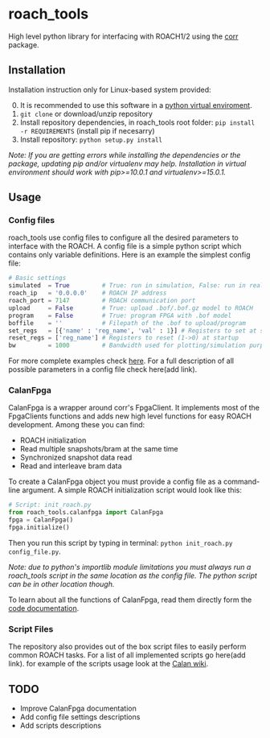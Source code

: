 # roach_tools

High level python library for interfacing with ROACH1/2 using the [corr](https://github.com/ska-sa/corr) package.

## Installation

Installation instruction only for Linux-based system provided:

0. It is recommended to use this software in a [python virtual enviroment](https://virtualenv.pypa.io/en/stable/).
1. `git clone` or download/unzip repository
2. Install repository dependencies, in roach_tools root folder: `pip install -r REQUIREMENTS` (install pip if necesarry)
3. Install repository: `python setup.py install`

*Note: If you are getting errors while installing the dependencies or the package, updating pip and/or virtualenv may help. Installation in virtual environment should work with pip>=10.0.1 and virtualenv>=15.0.1.*

## Usage

### Config files

roach_tools use config files to configure all the desired parameters to interface with the ROACH. A config file is a simple python script which contains only variable definitions. Here is an example the simplest config file:

```python
# Basic settings
simulated  = True         # True: run in simulation, False: run in real ROACH
roach_ip   = '0.0.0.0'    # ROACH IP address
roach_port = 7147         # ROACH communication port
upload     = False        # True: upload .bof/.bof.gz model to ROACH
program    = False        # True: program FPGA with .bof model
boffile    = ''           # Filepath of the .bof to upload/program
set_regs   = [{'name' : 'reg_name', 'val' : 1}] # Registers to set at startup
reset_regs = ['reg_name'] # Registers to reset (1->0) at startup
bw         = 1000         # Bandwidth used for plotting/simulation purposes (in MHz)
```
For more complete examples check [here](https://github.com/FrancoCalan/roach_tools/tree/master/bin/config_files). For a full description of all possible parameters in a config file check here(add link).

### CalanFpga

CalanFpga is a wrapper around corr's FpgaClient. It implements most of the FpgaClients functions and adds new high level functions for easy ROACH development. Among these you can find:

* ROACH initialization
* Read multiple snapshots/bram at the same time
* Synchronized snapshot data read
* Read and interleave bram data

To create a CalanFpga object you must provide a config file as a command-line argument. A simple ROACH initialization script would look like this:

```python
# Script: init_roach.py
from roach_tools.calanfpga import CalanFpga
fpga = CalanFpga()
fpga.initialize()
```

Then you run this script by typing in terminal: `python init_roach.py config_file.py`. 

*Note: due to python's importlib module limitations you must always run a roach_tools script in the same location as the config file. The python script can be in other location though.*

To learn about all the functions of CalanFpga, read them directly form the [code documentation](https://github.com/FrancoCalan/roach_tools/blob/master/src/calanfpga.py).

### Script Files

The repository also provides out of the box script files to easily perform common ROACH tasks. For a list of all implemented scripts go here(add link). for example of the scripts usage look at the [Calan wiki](https://sites.google.com/site/calandigital/home/tutorials/roach_tools-and-calanfpga).

## TODO
* Improve CalanFpga documentation
* Add config file settings descriptions
* Add scripts descriptions
